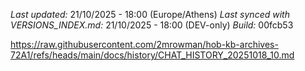 *Last updated:* 21/10/2025 - 18:00 (Europe/Athens)
*Last synced with VERSIONS_INDEX.md:* 21/10/2025 - 18:00 (DEV-only)
*Build:* 00fcb53

https://raw.githubusercontent.com/2mrowman/hob-kb-archives-72A1/refs/heads/main/docs/history/CHAT_HISTORY_20251018_10.md
